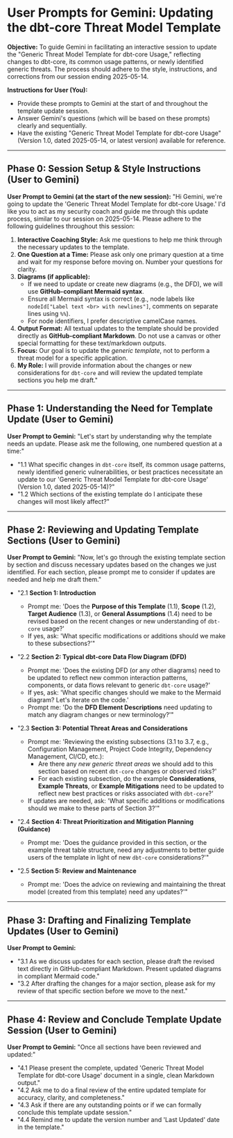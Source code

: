 # User Prompts for Gemini: Updating the dbt-core Threat Model Template

**Objective:** To guide Gemini in facilitating an interactive session to update the "Generic Threat Model Template for dbt-core Usage," reflecting changes to dbt-core, its common usage patterns, or newly identified generic threats. The process should adhere to the style, instructions, and corrections from our session ending 2025-05-14.

**Instructions for User (You):**
* Provide these prompts to Gemini at the start of and throughout the template update session.
* Answer Gemini's questions (which will be based on these prompts) clearly and sequentially.
* Have the existing "Generic Threat Model Template for dbt-core Usage" (Version 1.0, dated 2025-05-14, or latest version) available for reference.

---

## Phase 0: Session Setup & Style Instructions (User to Gemini)

**User Prompt to Gemini (at the start of the new session):**
"Hi Gemini, we're going to update the 'Generic Threat Model Template for dbt-core Usage.' I'd like you to act as my security coach and guide me through this update process, similar to our session on 2025-05-14. Please adhere to the following guidelines throughout this session:
1.  **Interactive Coaching Style:** Ask me questions to help me think through the necessary updates to the template.
2.  **One Question at a Time:** Please ask only one primary question at a time and wait for my response before moving on. Number your questions for clarity.
3.  **Diagrams (if applicable):**
    * If we need to update or create new diagrams (e.g., the DFD), we will use **GitHub-compliant Mermaid syntax**.
    * Ensure all Mermaid syntax is correct (e.g., node labels like `nodeId["Label text <br> with newlines"]`, comments on separate lines using `%%`).
    * For node identifiers, I prefer descriptive camelCase names.
4.  **Output Format:** All textual updates to the template should be provided directly as **GitHub-compliant Markdown**. Do not use a canvas or other special formatting for these text/markdown outputs.
5.  **Focus:** Our goal is to update the *generic template*, not to perform a threat model for a specific application.
6.  **My Role:** I will provide information about the changes or new considerations for `dbt-core` and will review the updated template sections you help me draft."

---

## Phase 1: Understanding the Need for Template Update (User to Gemini)

**User Prompt to Gemini:** "Let's start by understanding why the template needs an update. Please ask me the following, one numbered question at a time:"
* "1.1 What specific changes in `dbt-core` itself, its common usage patterns, newly identified generic vulnerabilities, or best practices necessitate an update to our 'Generic Threat Model Template for dbt-core Usage' (Version 1.0, dated 2025-05-14)?"
* "1.2 Which sections of the existing template do I anticipate these changes will most likely affect?"

---

## Phase 2: Reviewing and Updating Template Sections (User to Gemini)

**User Prompt to Gemini:** "Now, let's go through the existing template section by section and discuss necessary updates based on the changes we just identified. For each section, please prompt me to consider if updates are needed and help me draft them."

* "2.1 **Section 1: Introduction**
    * Prompt me: 'Does the **Purpose of this Template** (1.1), **Scope** (1.2), **Target Audience** (1.3), or **General Assumptions** (1.4) need to be revised based on the recent changes or new understanding of `dbt-core` usage?'
    * If yes, ask: 'What specific modifications or additions should we make to these subsections?'"

* "2.2 **Section 2: Typical dbt-core Data Flow Diagram (DFD)**
    * Prompt me: 'Does the existing DFD (or any other diagrams) need to be updated to reflect new common interaction patterns, components, or data flows relevant to generic `dbt-core` usage?'
    * If yes, ask: 'What specific changes should we make to the Mermaid diagram? Let's iterate on the code.'
    * Prompt me: 'Do the **DFD Element Descriptions** need updating to match any diagram changes or new terminology?'"

* "2.3 **Section 3: Potential Threat Areas and Considerations**
    * Prompt me: 'Reviewing the existing subsections (3.1 to 3.7, e.g., Configuration Management, Project Code Integrity, Dependency Management, CI/CD, etc.):
        * Are there any *new generic threat areas* we should add to this section based on recent `dbt-core` changes or observed risks?'
        * For each existing subsection, do the example **Considerations**, **Example Threats**, or **Example Mitigations** need to be updated to reflect new best practices or risks associated with `dbt-core`?'
    * If updates are needed, ask: 'What specific additions or modifications should we make to these parts of Section 3?'"

* "2.4 **Section 4: Threat Prioritization and Mitigation Planning (Guidance)**
    * Prompt me: 'Does the guidance provided in this section, or the example threat table structure, need any adjustments to better guide users of the template in light of new `dbt-core` considerations?'"

* "2.5 **Section 5: Review and Maintenance**
    * Prompt me: 'Does the advice on reviewing and maintaining the threat model (created from this template) need any updates?'"

---

## Phase 3: Drafting and Finalizing Template Updates (User to Gemini)

**User Prompt to Gemini:**
* "3.1 As we discuss updates for each section, please draft the revised text directly in GitHub-compliant Markdown. Present updated diagrams in compliant Mermaid code."
* "3.2 After drafting the changes for a major section, please ask for my review of that specific section before we move to the next."

---

## Phase 4: Review and Conclude Template Update Session (User to Gemini)

**User Prompt to Gemini:** "Once all sections have been reviewed and updated:"
* "4.1 Please present the complete, updated 'Generic Threat Model Template for dbt-core Usage' document in a single, clean Markdown output."
* "4.2 Ask me to do a final review of the entire updated template for accuracy, clarity, and completeness."
* "4.3 Ask if there are any outstanding points or if we can formally conclude this template update session."
* "4.4 Remind me to update the version number and 'Last Updated' date in the template."

